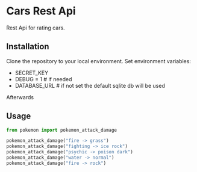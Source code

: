 # Cars Rest Api

Rest Api for rating cars.

## Installation

Clone the repository to your local environment.
Set environment variables:
- SECRET_KEY
- DEBUG = 1  # if needed
- DATABASE_URL # if not set the default sqlite db will be used

Afterwards


## Usage

```python
from pokemon import pokemon_attack_damage

pokemon_attack_damage("fire -> grass")
pokemon_attack_damage("fighting -> ice rock")
pokemon_attack_damage("psychic -> poison dark")
pokemon_attack_damage("water -> normal")
pokemon_attack_damage("fire -> rock")
```

